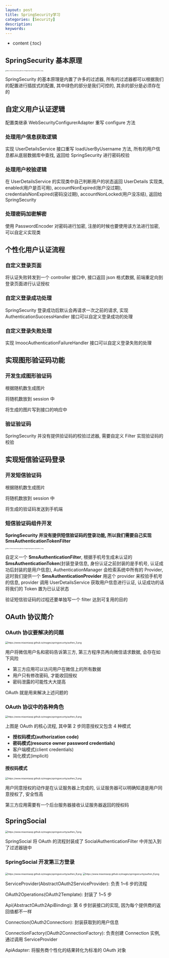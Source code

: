 ```yaml
---
layout: post
title: SpringSecurity学习
categories: [Security]
description: 
keywords: 
---
```


* content
{:toc}


## SpringSecurity 基本原理

<img src="https://www.miaomiaoqi.github.io/images/springsecurity/authen_1.png" alt="https://www.miaomiaoqi.github.io/images/springsecurity/authen_1.png" style="zoom: 25%;" />

SpringSecurity 的基本原理是内置了许多的过滤器, 所有的过滤器都可以根据我们的配置进行插拔式的配置, 其中绿色的部分是我们可控的, 其余的部分是必须存在的

## 自定义用户认证逻辑

配置类继承 WebSecurityConfigurerAdapter 重写 configure 方法



### 处理用户信息获取逻辑

实现 UserDetailsService 接口重写 loadUserByUsername 方法, 所有的用户信息都从底层数据库中查找, 返回给 SpringSecurity 进行密码校验

### 处理用户校验逻辑

在 UserDetailsService 的实现类中自己判断用户的状态返回 UserDetails 实现类, enabled(用户是否可用), accountNonExpired(账户没过期), credentialsNonExpired(密码没过期), accountNonLocked(用户没冻结), 返回给 SpringSecurity

### 处理密码加密解密

使用 PasswordEncoder 对密码进行加密, 注册的时候也要使用该方法进行加密, 可以自定义实现类



## 个性化用户认证流程

### 自定义登录页面

将认证失败转发到一个 controller 接口中, 接口返回 json 格式数据, 前端重定向到登录页面进行认证授权

### 自定义登录成功处理

SpringSecurity 登录成功后默认会再请求一次之前的请求, 实现 AuthenticationSuccessHandler 接口可以自定义登录成功的处理

### 自定义登录失败处理

实现 ImoocAuthenticationFailureHandler 接口可以自定义登录失败的处理





## 实现图形验证码功能

### 开发生成图形验证码

根据随机数生成图片

将随机数放到 session 中

将生成的图片写到接口的响应中

### 验证验证码

SpringSecurity 并没有提供验证码的校验过滤器, 需要自定义 Filter 实现验证码的校验





## 实现短信验证码登录

### 开发短信验证码

根据随机数生成图片

将随机数放到 session 中

将生成的验证码发送到手机端

### 短信验证码组件开发

**SpringSecurity 并没有提供短信验证码的登录功能, 所以我们需要自己实现 SmsAuthenticationTokenFilter**

<img src="https://www.miaomiaoqi.github.io/images/springsecurity/authen_2.png" alt="https://www.miaomiaoqi.github.io/images/springsecurity/authen_2.png" style="zoom: 25%;" />

自定义一个 **SmsAuthenticationFilter**, 根据手机号生成未认证的 **SmsAuthenticationToken**(封装登录信息, 身份认证之前封装的是手机号, 认证成功后封装的是用户信息), AuthenticationManager 会检索系统中所有的 Provider, 这时我们提供一个 **SmsAuthenticationProvider** 用这个 provider 来校验手机号的信息, provider 调用 UserDetailsService 获取用户信息进行认证, 认证成功的话将我们的 Token 置为已认证状态

验证短信验证码的过程还要单独写一个 filter 达到可复用的目的



## OAuth 协议简介

### OAuth 协议要解决的问题

<img src="https://www.miaomiaoqi.github.io/images/springsecurity/authen_3.png" alt="https://www.miaomiaoqi.github.io/images/springsecurity/authen_3.png" style="zoom: 50%;" />

用户将微信用户名和密码告诉第三方, 第三方程序员再向微信请求数据, 会存在如下风险

*   第三方应用可以访问用户在微信上的所有数据
*   用户只有修改密码, 才能收回授权
*   密码泄露的可能性大大提高

OAuth 就是用来解决上述问题的

### OAuth 协议中的各种角色

<img src="https://www.miaomiaoqi.github.io/images/springsecurity/authen_4.png" alt="https://www.miaomiaoqi.github.io/images/springsecurity/authen_4.png" style="zoom: 50%;" />

上图是 OAuth 的核心流程, 其中第 2 步同意授权又包含 4 种模式

*   **授权码模式(authorization code)**
*   **密码模式(resource owner password credentials)**
*   客户端模式(client credentials)
*   简化模式(implicit)

#### 授权码模式

<img src="https://www.miaomiaoqi.github.io/images/springsecurity/authen_5.png" alt="https://www.miaomiaoqi.github.io/images/springsecurity/authen_5.png" style="zoom: 50%;" />

用户同意授权的动作是在认证服务器上完成的, 认证服务器可以明确知道是用户同意授权了, 安全性高

第三方应用需要有一个后台服务器接收认证服务器返回的授权码

## SpringSocial

<img src="https://www.miaomiaoqi.github.io/images/springsecurity/authen_7.png" alt="https://www.miaomiaoqi.github.io/images/springsecurity/authen_7.png" style="zoom: 50%;" />

SpringSocial 将 OAuth 的流程封装成了 SocialAuthenticationFilter 中并加入到了过滤器链中

### SpringSocial 开发第三方登录

<img src="https://www.miaomiaoqi.github.io/images/springsecurity/authen_8.png" alt="https://www.miaomiaoqi.github.io/images/springsecurity/authen_8.png" style="zoom: 50%;" />

<img src="https://www.miaomiaoqi.github.io/images/springsecurity/authen_6.png" alt="https://www.miaomiaoqi.github.io/images/springsecurity/authen_6.png" style="zoom: 50%;" />

ServiceProvider(AbstractOAuth2ServiceProvider): 负责 1~6 步的流程

OAuth2Operations(OAuth2Template): 封装了 1~5 步

Api(AbstractOAuth2ApiBinding): 第 6 步封装接口的实现, 因为每个提供商的返回值都不一样



Connection(OAuth2Connection): 封装获取到的用户信息

ConnectionFactory(OAuth2ConnectionFactory): 负责创建 Connection 实例, 通过调用 ServiceProvider

ApiAdapter: 将服务商个性化的结果转化为标准的 OAuth 对象

